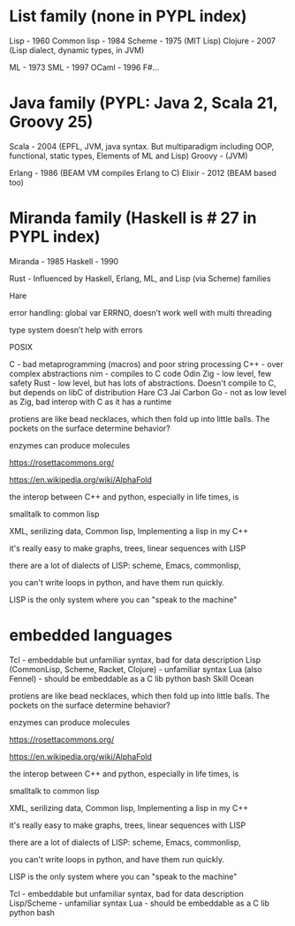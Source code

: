 # List family (none in PYPL index)
Lisp - 1960
Common lisp - 1984
Scheme - 1975 (MIT Lisp)
Clojure - 2007 (Lisp dialect, dynamic types, in JVM)	

ML - 1973
SML - 1997
OCaml - 1996
F#... 

# Java family (PYPL: Java 2, Scala 21, Groovy 25)
Scala - 2004 (EPFL, JVM, java syntax. But multiparadigm including OOP, functional, static types, Elements of ML and Lisp)
Groovy - (JVM)

Erlang - 1986 (BEAM VM compiles Erlang to C)
Elixir - 2012 (BEAM based too)

# Miranda family (Haskell is # 27 in PYPL index)
Miranda - 1985
Haskell - 1990

Rust - Influenced by Haskell, Erlang, ML, and Lisp (via Scheme) families




Hare


error handling: global var ERRNO, doesn’t work well with multi threading

type system doesn’t help with errors

POSIX


C - bad metaprogramming (macros) and poor string processing
C++ - over complex abstractions
nim - compiles to C code
Odin
Zig - low level, few safety
Rust - low level, but has lots of abstractions. Doesn't compile to C, but depends on libC of distribution
Hare
C3
Jai
Carbon
Go - not as low level as Zig, bad interop with C as it has a runtime


protiens are like bead necklaces, which then fold up into little balls. The pockets on the surface determine behavior?

enzymes can produce molecules

https://rosettacommons.org/

https://en.wikipedia.org/wiki/AlphaFold

the interop between C++ and python, especially in life times, is 

smalltalk to common lisp


XML, serilizing data, Common lisp, Implementing a lisp in my C++

it's really easy to make graphs, trees, linear sequences with LISP

there are a lot of dialects of LISP: scheme, Emacs, commonlisp, 

you can't write loops in python, and have them run quickly.

LISP is the only system where you can "speak to the machine"


# embedded languages
Tcl - embeddable but unfamiliar syntax, bad for data description
Lisp (CommonLisp, Scheme, Racket, Clojure) - unfamiliar syntax
Lua (also Fennel) - should be embeddable as a C lib
python
bash
Skill
Ocean


protiens are like bead necklaces, which then fold up into little balls. The pockets on the surface determine behavior?

enzymes can produce molecules

https://rosettacommons.org/

https://en.wikipedia.org/wiki/AlphaFold

the interop between C++ and python, especially in life times, is 

smalltalk to common lisp


XML, serilizing data, Common lisp, Implementing a lisp in my C++

it's really easy to make graphs, trees, linear sequences with LISP

there are a lot of dialects of LISP: scheme, Emacs, commonlisp, 

you can't write loops in python, and have them run quickly.

LISP is the only system where you can "speak to the machine"

Tcl - embeddable but unfamiliar syntax, bad for data description
Lisp/Scheme - unfamiliar syntax
Lua - should be embeddable as a C lib
python
bash
